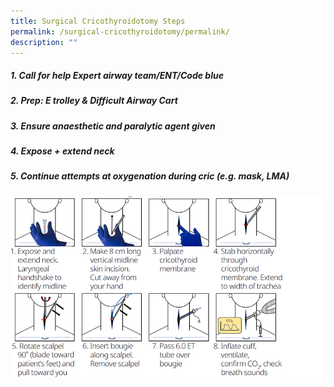 ```yaml
---
title: Surgical Cricothyroidotomy Steps
permalink: /surgical-cricothyroidotomy/permalink/
description: ""
---
```

##### 1. Call for help Expert airway team/ENT/Code blue

##### 2. Prep: E trolley & Difficult Airway Cart

##### 3. Ensure anaesthetic and paralytic agent given

##### 4. Expose + extend neck

##### 5. Continue attempts at oxygenation during cric (e.g. mask, LMA)

![](/images/difficult%20airway%20surgical%20cricothyroidotomy%20image.png)